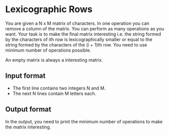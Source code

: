 # Lexicographic Rows

You are given a N x M matrix of characters. In one operation you can remove a column of the matrix. You can perform as many operations as you want. Your task is to make the final matrix interesting i.e. the string formed by the characters of ith row is lexicographically smaller or equal to the string formed by the characters of the (i + 1)th row. You need to use minimum number of operations possible.

An empty matrix is always a interesting matrix.

## Input format

- The first line contains two integers N and M.
- The next N lines contain M letters each.

## Output format

In the output, you need to print the minimum number of operations to make the matrix interesting.
